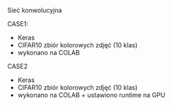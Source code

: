Sieć konwolucyjna

CASE1:

- Keras
- CIFAR10 zbiór kolorowych zdjęć (10 klas)
- wykonano na COLAB


CASE2

- Keras
- CIFAR10 zbiór kolorowych zdjęć (10 klas)
- wykonano na COLAB + ustawiono runtime na GPU
